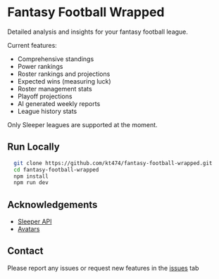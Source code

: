 # Fantasy Football Wrapped

Detailed analysis and insights for your fantasy football league.

Current features:

- Comprehensive standings
- Power rankings
- Roster rankings and projections
- Expected wins (measuring luck)
- Roster management stats
- Playoff projections
- AI generated weekly reports
- League history stats

Only Sleeper leagues are supported at the moment.

## Run Locally

```bash
  git clone https://github.com/kt474/fantasy-football-wrapped.git
  cd fantasy-football-wrapped
  npm install
  npm run dev
```

## Acknowledgements

- [Sleeper API](https://docs.sleeper.com/)
- [Avatars](https://getavataaars.com/)

## Contact

Please report any issues or request new features in the [issues](https://github.com/kt474/fantasy-football-wrapped/issues) tab
